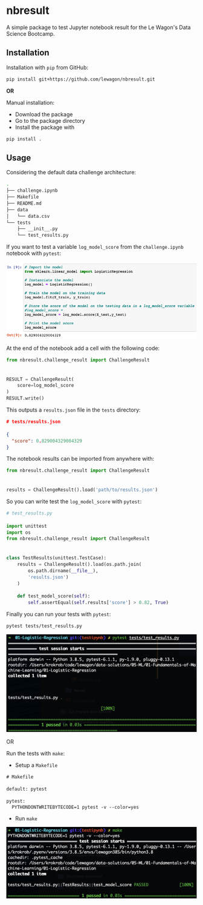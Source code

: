 # nbresult

A simple package to test Jupyter notebook result for the Le Wagon's Data Science Bootcamp.

## Installation

Installation with `pip` from GitHub:

```bash
pip install git+https://github.com/lewagon/nbresult.git
```

**OR**

Manual installation:
- Download the package
- Go to the package directory
- Install the package with

```bash
pip install .
```

## Usage

Considering the default data challenge architecture:

```bash
.
├── challenge.ipynb
├── Makefile
├── README.md
├── data
│   └── data.csv
└── tests
    ├── __init__.py
    └── test_results.py
```

If you want to test a variable `log_model_score` from the `challenge.ipynb` notebook with `pytest`:

![variable](img/variable.png)

At the end of the notebook add a cell with the following code:

```python
from nbresult.challenge_result import ChallengeResult


RESULT = ChallengeResult(
    score=log_model_score
)
RESULT.write()
```

This outputs a `results.json` file in the `tests` directory:

```json
# tests/results.json

{
  "score": 0.829004329004329
}
```

The notebook results can be imported from anywhere with:

```python
from nbresult.challenge_result import ChallengeResult


results = ChallengeResult().load('path/to/results.json')
```

So you can write test the `log_model_score` with `pytest`:

```python
# test_results.py

import unittest
import os
from nbresult.challenge_result import ChallengeResult


class TestResults(unittest.TestCase):
    results = ChallengeResult().load(os.path.join(
        os.path.dirname(__file__),
        'results.json')
    )

    def test_model_score(self):
        self.assertEqual(self.results['score'] > 0.82, True)
```

Finally you can run your tests with `pytest`:

```bash
pytest tests/test_results.py
```

![pytest](img/pytest.png)

OR

Run the tests with `make`:
- Setup a `Makefile`

```make
# Makefile

default: pytest

pytest:
  PYTHONDONTWRITEBYTECODE=1 pytest -v --color=yes
```

- Run `make`

![make](img/make.png)
